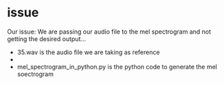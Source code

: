 # issue
Our issue:
We are passing our audio file to the mel spectrogram and not getting the desired output...

- 35.wav is the audio file we are taking as reference
- 
- mel_spectrogram_in_python.py is the python code to generate the mel soectrogram

